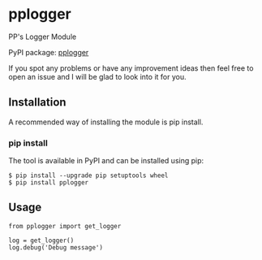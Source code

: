 # pplogger
PP's Logger Module

PyPI package: [pplogger](https://pypi.python.org/pypi/pplogger)

If you spot any problems or have any improvement ideas then feel free to open
an issue and I will be glad to look into it for you.

## Installation
A recommended way of installing the module is pip install.

### pip install
The tool is available in PyPI and can be installed using pip:
```
$ pip install --upgrade pip setuptools wheel
$ pip install pplogger
```

## Usage
```
from pplogger import get_logger

log = get_logger()
log.debug('Debug message')
```
